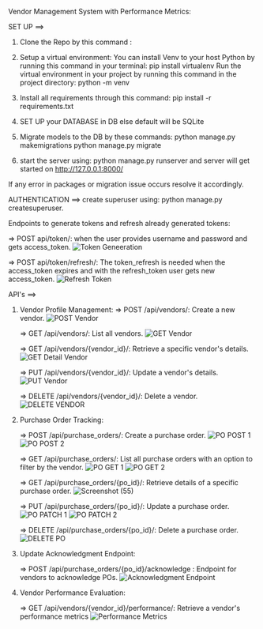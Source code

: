 Vendor Management System with Performance Metrics:

SET UP ==>
1. Clone the Repo by this command : 
2. Setup a virtual environment:
   You can install Venv to your host Python by running this command in your terminal:
     pip install virtualenv
   Run the virtual environment in your project by running this command in the project directory:
     python<version> -m venv <virtual-environment-name>

3. Install all requirements through this command: pip install -r requirements.txt
4. SET UP your DATABASE in DB else default will be SQLite
5. Migrate models to the DB by these commands:
     python manage.py makemigrations
     python manage.py migrate
6. start the server using: python manage.py runserver and server will get started on http://127.0.0.1:8000/

If any error in packages or migration issue occurs resolve it accordingly.


AUTHENTICATION ==>
create superuser using: python manage.py createsuperuser.

  Endpoints to generate tokens and refresh already generated tokens:
  
  => POST api/token/: when the user provides username and password and gets access_token. ![Token Geneeration](https://github.com/jhanaveenk/VMS/assets/71990959/dc4a3b9c-1b0d-43aa-8304-18afda4324bb)

  
  => POST api/token/refresh/: The token_refresh is needed when the access_token expires and with the refresh_token user gets new access_token. ![Refresh Token](https://github.com/jhanaveenk/VMS/assets/71990959/d91eb370-681b-4e79-8123-2d06bdce53e5)

  

API's ==>
1. Vendor Profile Management: 
    => POST /api/vendors/: Create a new vendor.  ![POST Vendor](https://github.com/jhanaveenk/VMS/assets/71990959/232484a5-3be2-4704-ba40-2d646ad7bdfc)

    => GET /api/vendors/: List all vendors.  ![GET Vendor](https://github.com/jhanaveenk/VMS/assets/71990959/c06ec76a-5ec8-418a-95ef-f356aa365389)

    => GET /api/vendors/{vendor_id}/: Retrieve a specific vendor's details. ![GET Detail Vendor](https://github.com/jhanaveenk/VMS/assets/71990959/4407fd57-146a-416a-8310-d38cfec47f73)

    => PUT /api/vendors/{vendor_id}/: Update a vendor's details. ![PUT Vendor](https://github.com/jhanaveenk/VMS/assets/71990959/b96b655a-c548-4271-b6a3-fee82f35bdfb)

    => DELETE /api/vendors/{vendor_id}/: Delete a vendor. ![DELETE VENDOR](https://github.com/jhanaveenk/VMS/assets/71990959/5446edff-1e36-4d2d-83cc-ae1cccad8490)


3. Purchase Order Tracking:
   
    => POST /api/purchase_orders/: Create a purchase order. ![PO POST 1](https://github.com/jhanaveenk/VMS/assets/71990959/c6f1e905-d778-4738-be36-8d654da626db)  ![PO POST 2](https://github.com/jhanaveenk/VMS/assets/71990959/0f78315f-566b-42c0-bdb9-de5fc8215e90)

    => GET /api/purchase_orders/: List all purchase orders with an option to filter by the vendor. ![PO GET 1](https://github.com/jhanaveenk/VMS/assets/71990959/a8b8187e-7318-457c-b98e-f0b883062423) ![PO GET 2](https://github.com/jhanaveenk/VMS/assets/71990959/08c3edcb-2714-4c1b-a96f-834aa3759c5d)

    => GET /api/purchase_orders/{po_id}/: Retrieve details of a specific purchase order. ![Screenshot (55)](https://github.com/jhanaveenk/VMS/assets/71990959/11e6764f-9023-4990-82de-2575afd02db5)

    => PUT /api/purchase_orders/{po_id}/: Update a purchase order. ![PO PATCH 1](https://github.com/jhanaveenk/VMS/assets/71990959/98d2a32a-d9f6-4cb7-949a-9bf146f4279c) 
   ![PO PATCH 2](https://github.com/jhanaveenk/VMS/assets/71990959/088ddc3b-c9ac-445e-b66b-cd23cfa9c915)

    => DELETE /api/purchase_orders/{po_id}/: Delete a purchase order.  ![DELETE PO](https://github.com/jhanaveenk/VMS/assets/71990959/c7b70b83-65ac-4e6e-b79d-f0ed45f7026b)

5. Update Acknowledgment Endpoint:
   
    => POST /api/purchase_orders/{po_id}/acknowledge : Endpoint for vendors to acknowledge POs. ![Acknowledgment Endpoint](https://github.com/jhanaveenk/VMS/assets/71990959/306910d1-a053-4e6f-9966-7f838fcb2b74)

7. Vendor Performance Evaluation:
   
   => GET /api/vendors/{vendor_id}/performance/: Retrieve a vendor's performance metrics ![Performance Metrics](https://github.com/jhanaveenk/VMS/assets/71990959/99bd362b-daa3-4d59-b5cf-3824a045b803)

